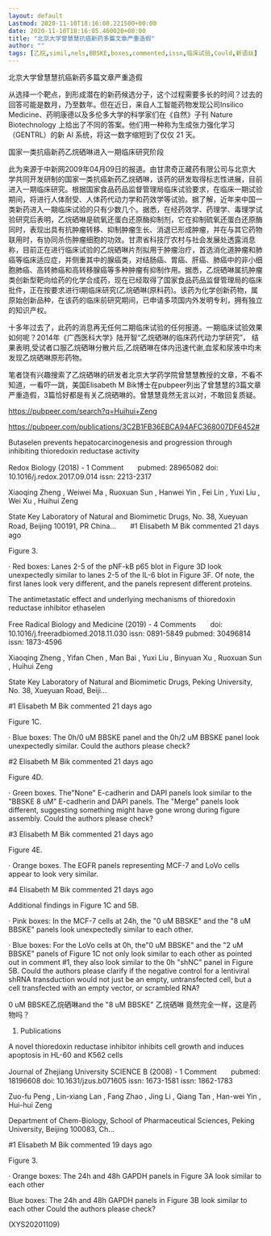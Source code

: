 ```yaml
---
layout: default
Lastmod: 2020-11-10T18:16:08.221500+00:00
date: 2020-11-10T18:16:05.460020+00:00
title: "北京大学曾慧慧抗癌新药多篇文章严重造假"
author: ""
tags: [乙烷,simil,nels,BBSKE,boxes,commented,issn,临床试验,Could,新语丝]
---
```


北京大学曾慧慧抗癌新药多篇文章严重造假

从选择一个靶点，到形成潜在的新药候选分子，这个过程需要多长的时间？过去的回答可能是数月，乃至数年。但在近日，来自人工智能药物发现公司Insilico Medicine、药明康德以及多伦多大学的科学家们在《自然》子刊 Nature Biotechnology 上给出了不同的答案。他们用一种称为生成张力强化学习（GENTRL）的新 AI 系统，将这一数字缩短到了仅仅 21 天。

国家一类抗癌新药乙烷硒啉进入一期临床研究阶段

此为来源于中新网2009年04月09日的报道。由甘肃奇正藏药有限公司与北京大学共同开发研制的国家一类抗癌新药乙烷硒啉，该药的研发取得标志性进展，目前进入一期临床研究。根据国家食品药品监督管理局临床试验要求，在临床一期试验期间，将进行人体耐受、人体药代动力学和药效学等试验。据了解，近年来中国一类新药进入一期临床试验的只有少数几个。据悉，在经药效学、药理学、毒理学试验研究后表明，乙烷硒啉是硫氧还蛋白还原酶抑制剂，它在抑制硫氧还蛋白还原酶同时，表现出具有抗肿瘤转移、抑制肿瘤生长、消退已形成肿瘤，并在与其它药物联用时，有协同杀伤肿瘤细胞的功效。甘肃省科技厅农村与社会发展处透露消息称，目前正在进行临床试验的乙烷硒啉片剂拟用于肿瘤治疗，首选消化道肿瘤和肺癌等临床适应症，并侧重其中的腺癌类，对结肠癌、胃癌、肝癌、肺癌中的非小细胞肺癌、高转肺癌和高转移腺癌等多种肿瘤有抑制作用。据悉，乙烷硒啉属抗肿瘤类创新型靶向给药的化学合成药，现在已经取得了国家食品药品监督管理局的临床批件，正在按要求进行Ⅰ期临床研究(乙烷硒啉(原料药)。该药为化学创新药物，属原始创新品种，在该药的临床前研究期间，已申请多项国内外发明专利，拥有独立的知识产权。

十多年过去了，此药的消息再无任何二期临床试验的任何报道。一期临床试验效果如何呢？2014年《广西医科大学》陆开智“乙烷硒啉的临床药代动力学研究”， 结果表明,受试者口服乙烷硒啉分散片后,乙烷硒啉在体内迅速代谢,血浆和尿液中均未发现乙烷硒啉原形药物。

笔者饶有兴趣搜索了乙烷硒啉的研发者北京大学药学院曾慧慧教授的文章，不看不知道，一看吓一跳，美国Elisabeth M Bik博士在pubpeer列出了曾慧慧的3篇文章严重造假，3篇恰好都是有关乙烷硒啉的。曾慧慧竟然无言以对，不敢回复质疑。

https://pubpeer.com/search?q=Huihui+Zeng

https://pubpeer.com/publications/3C2B1FB36EBCA94AFC368007DF6452#

Butaselen prevents hepatocarcinogenesis and progression through inhibiting thioredoxin reductase activity

Redox Biology (2018) - 1 Comment　　pubmed: 28965082  doi: 10.1016/j.redox.2017.09.014  issn: 2213-2317

Xiaoqing Zheng , Weiwei Ma , Ruoxuan Sun , Hanwei Yin , Fei Lin , Yuxi Liu , Wei Xu , Huihui Zeng

State Key Laboratory of Natural and Biomimetic Drugs, No. 38, Xueyuan Road, Beijing 100191, PR China...　　#1 Elisabeth M Bik commented 21 days ago

Figure 3.

· Red boxes: Lanes 2-5 of the pNF-kB p65 blot in Figure 3D look unexpectedly similar to lanes 2-5 of the IL-6 blot in Figure 3F. Of note, the first lanes look very different, and the panels represent different proteins.

The antimetastatic effect and underlying mechanisms of thioredoxin reductase inhibitor ethaselen

Free Radical Biology and Medicine (2019) - 4 Comments　　doi: 10.1016/j.freeradbiomed.2018.11.030  issn: 0891-5849  pubmed: 30496814  issn: 1873-4596

Xiaoqing Zheng , Yifan Chen , Man Bai , Yuxi Liu , Binyuan Xu , Ruoxuan Sun , Huihui Zeng

State Key Laboratory of Natural and Biomimetic Drugs, Peking University, No. 38, Xueyuan Road, Beiji...

#1 Elisabeth M Bik commented 21 days ago

Figure 1C.

· Blue boxes: The 0h/0 uM BBSKE panel and the 0h/2 uM BBSKE panel look unexpectedly similar. Could the authors please check?

#2 Elisabeth M Bik commented 21 days ago

Figure 4D.

· Green boxes. The"None" E-cadherin and DAPI panels look similar to the "BBSKE 8 uM" E-cadherin and DAPI panels. The "Merge" panels look different, suggesting something might have gone wrong during figure assembly. Could the authors please check?

#3 Elisabeth M Bik commented 21 days ago

Figure 4E.

· Orange boxes. The EGFR panels representing MCF-7 and LoVo cells appear to look very similar.

#4 Elisabeth M Bik commented 21 days ago

Additional findings in Figure 1C and 5B.

· Pink boxes: In the MCF-7 cells at 24h, the "0 uM BBSKE" and the "8 uM BBSKE" panels look unexpectedly similar to each other.

· Blue boxes: For the LoVo cells at 0h, the"0 uM BBSKE" and the "2 uM BBSKE" panels of Figure 1C not only look similar to each other as pointed out in comment #1, they also look similar to the 0h "shNC" panel in Figure 5B. Could the authors please clarify if the negative control for a lentiviral shRNA transduction would not just be an empty, untransfected cell, but a cell transfected with an empty vector, or scrambled RNA?

0 uM BBSKE乙烷硒啉and the "8 uM BBSKE" 乙烷硒啉 竟然完全一样，这是药物吗？

1. Publications

A novel thioredoxin reductase inhibitor inhibits cell growth and induces apoptosis in HL-60 and K562 cells

Journal of Zhejiang University SCIENCE B (2008) - 1 Comment　　pubmed: 18196608  doi: 10.1631/jzus.b071605  issn: 1673-1581  issn: 1862-1783

Zuo-fu Peng , Lin-xiang Lan , Fang Zhao , Jing Li , Qiang Tan , Han-wei Yin , Hui-hui Zeng

Department of Chem-Biology, School of Pharmaceutical Sciences, Peking University, Beijing 100083, Ch...

#1 Elisabeth M Bik commented 19 days ago

Figure 3.

· Orange boxes: The 24h and 48h GAPDH panels in Figure 3A look similar to each other

Blue boxes: The 24h and 48h GAPDH panels in Figure 3B look similar to each other Could the authors please check?

(XYS20201109)

